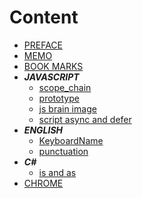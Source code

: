 # Content

* [PREFACE](README.md)
* [MEMO](MEMO.md)
* [BOOK MARKS](bookmarks.md)
* ***JAVASCRIPT***
  * [scope\_chain](javascript/javasub.md)
  * [prototype](javascript/prototype.md)
  * [js brain image](javascript/js-brain-image.md)
  * [script async and defer](javascript/asyncAndDefer.md)
* ***ENGLISH***
  * [KeyboardName](english/keyboard-name.md)
  * [punctuation](english/punctuation.md)
* **_C\#_**
  * [is and as](c/is-and-as.md)
* [CHROME](chrome.md)